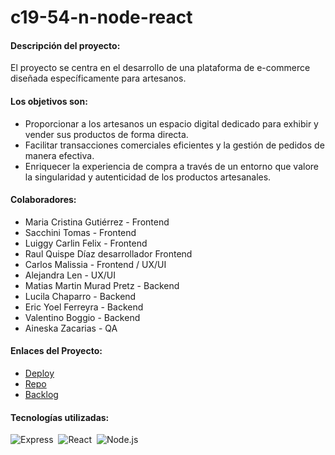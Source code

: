 # c19-54-n-node-react
#### Descripción del proyecto:
El proyecto se centra en el desarrollo de una plataforma de e-commerce diseñada específicamente para artesanos.

#### Los objetivos son:
  - Proporcionar a los artesanos un espacio digital dedicado para exhibir y vender sus productos de forma directa.
  - Facilitar transacciones comerciales eficientes y la gestión de pedidos de manera efectiva.
  - Enriquecer la experiencia de compra a través de un entorno que valore la singularidad y autenticidad de los productos artesanales.

#### Colaboradores:

- Maria Cristina Gutiérrez - Frontend
- Sacchini Tomas - Frontend
- Luiggy Carlin Felix - Frontend
- Raul Quispe Díaz desarrollador Frontend
- Carlos Malissia - Frontend /  UX/UI
- Alejandra Len - UX/UI
- Matias Martin Murad Pretz - Backend
- Lucila Chaparro - Backend
- Eric Yoel Ferreyra - Backend
- Valentino Boggio - Backend
- Aineska Zacarias - QA

#### Enlaces del Proyecto:
- [Deploy](https://ecommerce-artisan.vercel.app/)
- [Repo](https://github.com/No-Country-simulation/c19-54-n-node-react/)
- [Backlog](https://github.com/orgs/No-Country-simulation/projects/17)

#### Tecnologías utilizadas:
![Express](https://img.shields.io/badge/-Express-05122A?style=flat&logo=express)&nbsp;
![React](https://img.shields.io/badge/-React-05122A?style=flat&logo=react)&nbsp;
![Node.js](https://img.shields.io/badge/-Node.js-05122A?style=flat&logo=node.js)&nbsp;
